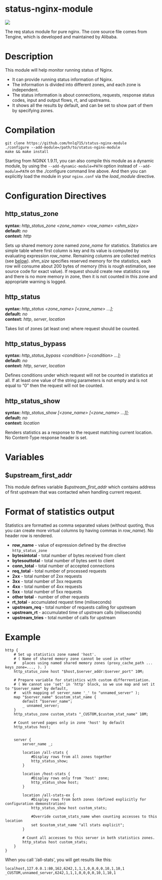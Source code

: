 status-nginx-module
===================
![](https://travis-ci.org/hnlq715/status-nginx-module.svg)

The req status module for pure nginx. The core source file comes from Tengine, which is developed and maintained by Alibaba.


Description
===========

This module will help monitor running status of Nginx.
* It can provide running status information of Nginx.
* The information is divided into different zones, and each zone is independent.
* The status information is about connections, requests, response status codes, input and output flows, rt, and upstreams.
* It shows all the results by default, and can be set to show part of them by specifying zones.


Compilation
===========

```
git clone https://github.com/hnlq715/status-nginx-module
./configure --add-module=/path/to/status-nginx-module
make && make install
```

Starting from NGINX 1.9.11, you can also compile this module as a dynamic
module, by using the `--add-dynamic-module=PATH` option instead of
`--add-module=PATH` on the ./configure command line above. And then you can
explicitly load the module in your `nginx.conf` via the *load\_module* directive.


Configuration Directives
========================

http\_status\_zone
------------------
**syntax:** *http\_status\_zone &lt;zone\_name&gt; &lt;row\_name&gt; &lt;shm\_size&gt;* \
**default:** *no* \
**context:** *http*

Sets up shared memory zone named *zone_name* for statistics. Statistics are
simple table where first column is key and its value is computed by evaluating
expression *row\_name*. Remaining columns are collected metrics (see
[below](#format-of-statistics-output)).
*shm_size* specifies reserved memory for the statistics, each row will consume
about 200 bytes of memory (this is rough estimation, see source code for exact
value). If request should create new statistics row and there is no more memory
in zone, then it is not counted in this zone and appropriate warning is logged.

http\_status
------------
**syntax:** *http\_status &lt;zone\_name&gt; [&lt;zone\_name&gt; ...];* \
**default:** *no* \
**context:** *http*, *server*, *location*

Takes list of zones (at least one) where request should be counted.

http\_status\_bypass
---------------------
**syntax:** *http\_status\_bypass &lt;condition&gt; [&lt;condition&gt; ...];* \
**default:** *no* \
**context:** *http*, *server*, *location*

Defines conditions under which request will not be counted in statistics at
all.  If at least one value of the string parameters is not empty and is not
equal to “0” then the request will not be counted.

http\_status\_show
------------
**syntax:** *http\_status\_show [&lt;zone\_name&gt; [&lt;zone\_name&gt; ...]];* \
**default:** *no* \
**context:** *location*

Renders statistics as a response to the request matching current location.
No Content-Type response header is set.


Variables
=========

$upstream\_first\_addr
----------------------

This module defines variable *$upstream\_first\_addr* which contains
address of first upstream that was contacted when handling current request.


Format of statistics output
===========================
Statistics are formatted as comma separated values (without quoting, thus you
can create more virtual columns by having commas in *row\_name*). No header row
is rendered.

  * **row\_name** - value of expression defined by the directive `http_status_zone`
  * **bytesintotal** - total number of bytes received from client
  * **bytesouttotal** - total number of bytes sent to client
  * **conn\_total** - total number of accepted connections
  * **req\_total** - total number of processed requests
  * **2xx** - total number of 2xx requests
  * **3xx** - total number of 3xx requests
  * **4xx** - total number of 4xx requests
  * **5xx** - total number of 5xx requests
  * **other total** - number of other requests
  * **rt\_total** - accumulated request time (miliseconds)
  * **upstream\_req** - total number of requests calling for upstream
  * **upstream\_rt** - accumulated time of upstream calls (miliseconds)
  * **upstream\_tries** - total number of calls for upstream


Example
=======

```
http {
    # Set up statistics zone named 'host'.
    # ( Name of shared memory zone cannot be used in other
    #   places using named shared memory zones (proxy_cache_path ... keys_zone=..., ). )
    http_status_zone host "$host,$server_addr:$server_port" 10M;

    # Prepare variable for statistics with custom differrentiation.
    # ( We cannot use 'set' in 'http' block, so we use map and set it to "$server_name" by default,
    #   with mapping of server_name '_' to "unnamed_server" );
    map "$server_name" $custom_stat_name {
        default "$server_name";
        _ unnamed_server;
    }
    http_status_zone custom_stats "_CUSTOM,$custom_stat_name" 10M;

    # Count served pages only in zone 'host' by default
    http_status host;


    server {
        server_name _;

        location /all-stats {
            #Display rows from all zones together
            http_status_show;
        }

        location /host-stats {
            #Display rows only from 'host' zone;
            http_status_show host;
        }

        location /all-stats-ex {
            #Display rows from both zones (defined explicitly for configuration demonstration)
            http_status_show host custom_stats;

            #Override custom_stats_name when counting accesses to this location
            set $custom_stat_name "all stats explicit";
        }

        # Count all accesses to this server in both statistics zones.
        http_status host custom_stats;
    }
}
```

When you call '/all-stats', you will get results like this:
```
localhost,127.0.0.1:80,162,6242,1,1,1,0,0,0,0,10,1,10,1
_CUSTOM,unnamed_server,6242,1,1,1,0,0,0,0,10,1,10,1
```
